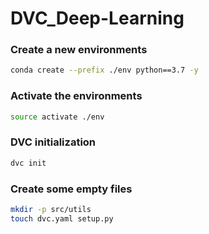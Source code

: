 # DVC_Deep-Learning
### Create a new environments
```bash
conda create --prefix ./env python==3.7 -y
```

### Activate the environments 
```bash
source activate ./env
```
### DVC initialization
```bash
dvc init
```
### Create some empty files 
```bash
mkdir -p src/utils
touch dvc.yaml setup.py
```
